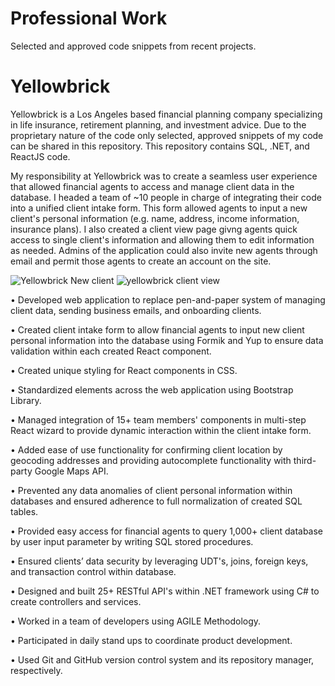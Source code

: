 # Professional Work
Selected and approved code snippets from recent projects.
# Yellowbrick
Yellowbrick is a Los Angeles based financial planning company specializing in life insurance, retirement planning, and investment advice. Due to the proprietary nature of the code only selected, approved snippets of my code can be shared in this repository. This repository contains SQL, .NET, and ReactJS code.

My responsibility at Yellowbrick was to create a seamless user experience that allowed financial agents to access and manage client data in the database. I headed a team of ~10 people in charge of integrating their code into a unified client intake form. This form allowed agents to input a new client's personal information (e.g. name, address, income information, insurance plans). I also created a client view page givng agents quick access to single client's information and allowing them to edit information as needed. Admins of the application could also invite new agents through email and permit those agents to create an account on the site.



![Yellowbrick New client](https://github.com/harrisonmcook/portfolio/assets/130939457/25cd7b81-e328-488d-97e8-f8b219e52064)
![yellowbrick client view](https://github.com/harrisonmcook/portfolio/assets/130939457/96a0dffe-0f1f-4a08-8709-c5bb2a581597)


• Developed  web application to replace pen-and-paper system of managing client data, sending business emails, and onboarding clients.

• Created client intake form to allow financial agents to input new client personal information into the database using Formik and Yup to ensure data validation within each created React component.

• Created unique styling for React components in CSS.

• Standardized elements across the web application using Bootstrap Library.

• Managed integration of 15+ team members' components in multi-step React wizard to provide dynamic interaction within the client intake form.

• Added ease of use functionality for confirming client location by geocoding addresses and providing autocomplete functionality with third-party Google Maps API.

• Prevented any data anomalies of client personal information within databases and ensured adherence to full normalization of created SQL tables.

• Provided easy access for financial agents to query 1,000+ client database by user input parameter by writing SQL stored procedures.

• Ensured clients’ data security by leveraging UDT's, joins, foreign keys, and transaction control within database.

• Designed and built 25+ RESTful API's within .NET framework using C# to create controllers and services.

• Worked in a team of developers using AGILE Methodology.

• Participated in daily stand ups to coordinate product development.

• Used Git and GitHub version control system and its repository manager, respectively.
